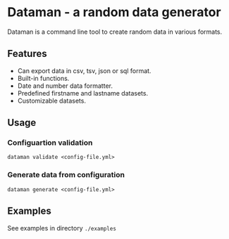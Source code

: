 # Dataman - a random data generator

Dataman is a command line tool to create random data in various formats.

## Features

* Can export data in csv, tsv, json or sql format.
* Built-in functions.
* Date and number data formatter.
* Predefined firstname and lastname datasets.
* Customizable datasets.

## Usage

### Configuartion validation

```
dataman validate <config-file.yml>
```

### Generate data from configuration

```
dataman generate <config-file.yml>
```

## Examples

See examples in directory `./examples`